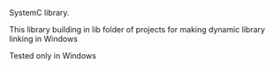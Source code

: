 SystemC library. 

This library building in lib folder of projects for making dynamic library linking in Windows 

Tested only in Windows